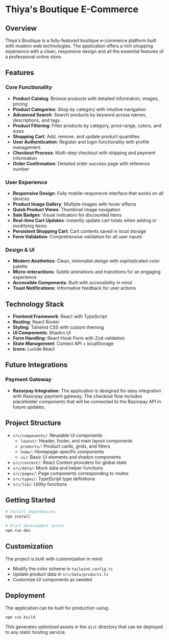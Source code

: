 # Thiya's Boutique E-Commerce

## Overview

Thiya's Boutique is a fully-featured boutique e-commerce platform built with modern web technologies. The application offers a rich shopping experience with a clean, responsive design and all the essential features of a professional online store.

## Features

### Core Functionality

- **Product Catalog**: Browse products with detailed information, images, pricing
- **Product Categories**: Shop by category with intuitive navigation
- **Advanced Search**: Search products by keyword across names, descriptions, and tags
- **Product Filtering**: Filter products by category, price range, colors, and sizes
- **Shopping Cart**: Add, remove, and update product quantities
- **User Authentication**: Register and login functionality with profile management
- **Checkout Process**: Multi-step checkout with shipping and payment information
- **Order Confirmation**: Detailed order success page with reference number

### User Experience

- **Responsive Design**: Fully mobile-responsive interface that works on all devices
- **Product Image Gallery**: Multiple images with hover effects
- **Quick Product Views**: Thumbnail image navigation
- **Sale Badges**: Visual indicators for discounted items
- **Real-time Cart Updates**: Instantly update cart totals when adding or modifying items
- **Persistent Shopping Cart**: Cart contents saved in local storage
- **Form Validation**: Comprehensive validation for all user inputs

### Design & UI

- **Modern Aesthetics**: Clean, minimalist design with sophisticated color palette
- **Micro-interactions**: Subtle animations and transitions for an engaging experience
- **Accessible Components**: Built with accessibility in mind
- **Toast Notifications**: Informative feedback for user actions

## Technology Stack

- **Frontend Framework**: React with TypeScript
- **Routing**: React Router
- **Styling**: Tailwind CSS with custom theming
- **UI Components**: Shadcn UI
- **Form Handling**: React Hook Form with Zod validation
- **State Management**: Context API + localStorage
- **Icons**: Lucide React

## Future Integrations

### Payment Gateway

- **Razorpay Integration**: The application is designed for easy integration with Razorpay payment gateway. The checkout flow includes placeholder components that will be connected to the Razorpay API in future updates.

## Project Structure

- `src/components/`: Reusable UI components
  - `layout/`: Header, footer, and main layout components
  - `products/`: Product cards, grids, and filters
  - `home/`: Homepage-specific components
  - `ui/`: Basic UI elements and shadcn components
- `src/context/`: React Context providers for global state
- `src/data/`: Mock data and helper functions
- `src/pages/`: Page components corresponding to routes
- `src/types/`: TypeScript type definitions
- `src/lib/`: Utility functions

## Getting Started

```bash
# Install dependencies
npm install

# Start development server
npm run dev
```

## Customization

The project is built with customization in mind:

- Modify the color scheme in `tailwind.config.ts`
- Update product data in `src/data/products.ts`
- Customize UI components as needed

## Deployment

The application can be built for production using:

```bash
npm run build
```

This generates optimized assets in the `dist` directory that can be deployed to any static hosting service.
